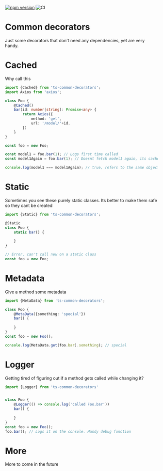 [![npm version](https://d25lcipzij17d.cloudfront.net/badge.svg?id=js&type=6&v=0.9.5)](https://www.npmjs.com/package/ts-common-decorators) ![CI](https://github.com/jaenster/ts-common-decorators/workflows/CI/badge.svg)

# Common decorators

Just some decorators that don't need any dependencies, yet are very handy.

# Cached
Why call this 
```typescript
import {Cached} from 'ts-common-decorators';
import Axios from 'axios';

class Foo {
    @Cached()
    bar(id: number|string): Promise<any> {
        return Axios({
            method: 'get',
            url: '/model/'+id,
        })
    }
}

const foo = new Foo;

const model1 = foo.bar(1); // Logs first time called
const model1Again = foo.bar(1); // Doesnt fetch model1 again, its cached!

console.log(model1 === model1Again); // true, refers to the same object
```

# Static
Sometimes you see these purely static classes. Its better to make them safe so they cant be created
```typescript
import {Static} from 'ts-common-decorators';

@Static
class Foo {
    static bar() {
    
    }
}

// Error, can't call new on a static class
const foo = new Foo;
```

# Metadata
Give a method some metadata
```typescript
import {MetaData} from 'ts-common-decorators';

class Foo {
    @MetaData({something: 'special'})
    bar() {
    
    }
}
const foo = new Foo();

console.log(MetaData.get(foo.bar).something); // special
```

# Logger
Getting tired of figuring out if a method gets called while changing it? 

```typescript
import {Logger} from 'ts-common-decorators'


class Foo {
    @Logger(() => console.log('called Foo.bar'))
    bar() {
    
    }
}
const foo = new Foo();
foo.bar(); // Logs it on the console. Handy debug function
```
# More
More to come in the future